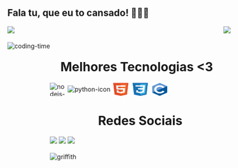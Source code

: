 ## Fala tu, que eu to cansado! 🐌🤝🐓

 <img  height="180em" src="https://github-readme-stats.vercel.app/api?username=Gasolindo&show_icons=true&theme=great-gatsby&include_all_commits=true&count_private=true"/>
  <img align="right" height="180em" src="https://github-readme-stats.vercel.app/api/top-langs/?username=Gasolindo&layout=compact&langs_count=16&theme=great-gatsby"/>



<div  align="left"> 
  <div style="display: inline_block"><br>
    <img align="left" height="250" alt="coding-time" src="code.gif">
    <h1 align="center">Melhores Tecnologias <3</h1>
    <img align="center" height"30" width="40" alt="python-icon" src="https://cdn.jsdelivr.net/gh/devicons/devicon/icons/python/python-original-wordmark.svg" />
    <img align="center" height="30" width="40" alt="html-icon" src="https://raw.githubusercontent.com/devicons/devicon/master/icons/html5/html5-original.svg">
    <img align="center" height="30" width="40" alt="css-icon" src="https://raw.githubusercontent.com/devicons/devicon/master/icons/css3/css3-original.svg">
    <img align="center" height="30" width="40" alt="c-icon" src="https://raw.githubusercontent.com/devicons/devicon/master/icons/c/c-original.svg">
    <img align="left" height="30" width="40" alt="nodejs-icon" src="https://raw.githubusercontent.com/jmnote/z-icons/master/svg/cpp.svg">
   </div>
    
<h1 align="center">Redes Sociais</h1>
<a href="https://instagram.com/myname_bruno" target="_blank"><img src="https://img.shields.io/badge/-Instagram-%23E4405F?style=for-the-badge&logo=instagram&logoColor=white" target="_blank"></a>
   <a href="https://discord.gg/wagxzStdcR" target="_blank"><img src="https://img.shields.io/badge/Discord-7289DA?style=for-the-badge&logo=discord&logoColor=white" target="_blank"></a>
  <a href = "mailto:bsantiago564@gmail.com"><img src="https://img.shields.io/badge/-Gmail-%23333?style=for-the-badge&logo=gmail&logoColor=white" target="_blank"></a>
   <br>
   <br>
<img align="center" height="650" alt="griffith" src="https://user-images.githubusercontent.com/87341591/223853781-5b847101-73b6-4ef4-a909-7da0ec7631ad.png">

 

